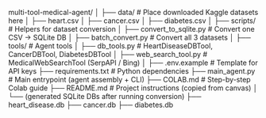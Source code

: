 multi-tool-medical-agent/
│
├── data/                       # Place downloaded Kaggle datasets here
│   ├── heart.csv
│   ├── cancer.csv
│   ├── diabetes.csv
│
├── scripts/                       # Helpers for dataset conversion
│   ├── convert_to_sqlite.py       # Convert one CSV → SQLite DB
│   ├── batch_convert.py           # Convert all 3 datasets
│
├── tools/                         # Agent tools
│   ├── db_tools.py  # HeartDiseaseDBTool, CancerDBTool, DiabetesDBTool
│   ├── web_search_tool.py      # MedicalWebSearchTool (SerpAPI / Bing)
│
├── .env.example                   # Template for API keys
├── requirements.txt               # Python dependencies
├── main_agent.py                  # Main entrypoint (agent assembly + CLI)
├── COLAB.md                       # Step-by-step Colab guide
├── README.md                      # Project instructions (copied from canvas)
│
└── (generated SQLite DBs after running conversion)
    ├── heart_disease.db
    ├── cancer.db
    ├── diabetes.db